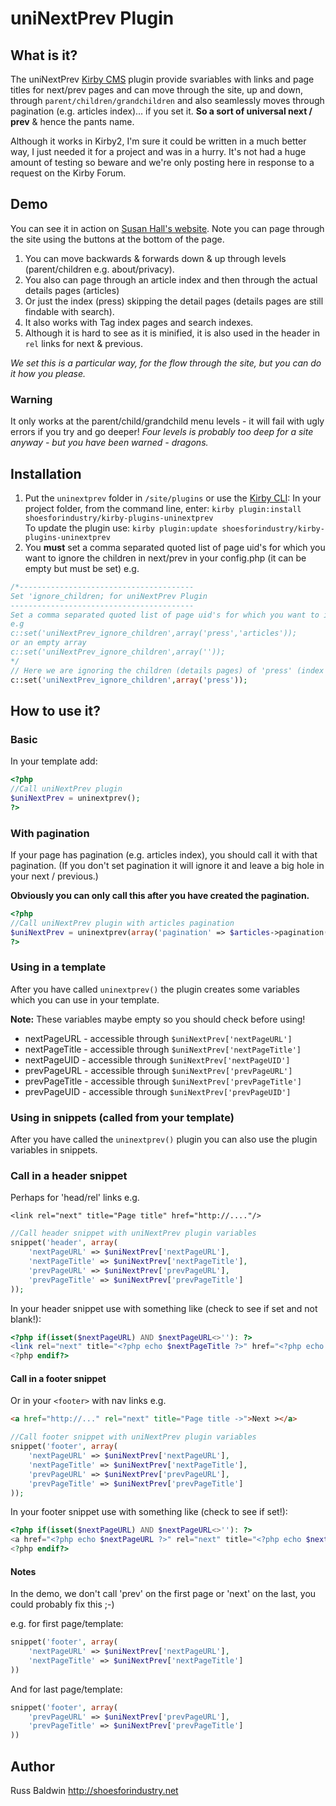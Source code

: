 # uniNextPrev Plugin

## What is it?

The uniNextPrev [Kirby CMS](https://getkirby.com/) plugin provide svariables with links and page titles for next/prev pages and can move through the site, up and down, through `parent/children/grandchildren` and also seamlessly moves through pagination (e.g. articles index)... if you set it. **So a sort of universal next / prev** & hence the pants name. 
 
Although it works in Kirby2, I'm sure it could be written in a much better way, I just needed it for a project and was in a hurry. It's not had a huge amount of testing so beware and we're only posting here in response to a request on the Kirby Forum.
 

## Demo
You can see it in action on [Susan Hall's website](http://susanhall.shoesforindustry.net). Note you can page through the site using the buttons at the bottom of the page. 

1. You can move backwards & forwards down & up through levels (parent/children e.g. about/privacy). 
2. You also can page through an article index and then through the actual details pages (articles) 
3. Or just the index (press) skipping the detail pages (details pages are still findable with search). 
4. It also works with Tag index pages and search indexes. 
5. Although it is hard to see as it is minified, it is also used in the header in `rel` links for next & previous. 

*We set this is a particular way, for the flow through the site, but you can do it how you please.* 


### Warning
It only works at the parent/child/grandchild menu levels - it will fail with ugly errors if you try and go deeper! *Four levels is probably too deep for a site anyway - but you have been warned - dragons.*

## Installation

1. Put the `uninextprev` folder in `/site/plugins` or use the [Kirby CLI](https://github.com/getkirby/cli): In your project folder, from the command line, enter:
```kirby plugin:install shoesforindustry/kirby-plugins-uninextprev```  
To update the plugin use:
```kirby plugin:update shoesforindustry/kirby-plugins-uninextprev```
2. You **must** set a comma separated quoted list of page uid's for which you want to ignore the children in next/prev in your config.php (it can be empty but must be set) e.g.

```php
/*---------------------------------------
Set 'ignore_children; for uniNextPrev Plugin
-----------------------------------------
Set a comma separated quoted list of page uid's for which you want to ignore the children of in this plugin. Maybe because you have an index page & detail pages, but only want to show the index and not the details.
e.g
c::set('uniNextPrev_ignore_children',array('press','articles'));
or an empty array
c::set('uniNextPrev_ignore_children',array(''));
*/
// Here we are ignoring the children (details pages) of 'press' (index page)
c::set('uniNextPrev_ignore_children',array('press'));
```

## How to use it?

### Basic
In your template add:

```php
<?php
//Call uniNextPrev plugin
$uniNextPrev = uninextprev(); 
?>
```

### With pagination
If your page has pagination (e.g. articles index), you should call it with that pagination. (If you don't set pagination it will ignore it and leave a big hole in your next / previous.)

**Obviously you can only call this after you have created the pagination.**

```php
<?php
//Call uniNextPrev plugin with articles pagination
$uniNextPrev = uninextprev(array('pagination' => $articles->pagination())); 
?>
```

### Using in a template

After you have called `uninextprev()` the plugin creates some variables which you can use in your template.

**Note:** These variables maybe empty so you should check before using!

+ nextPageURL   - accessible through `$uniNextPrev['nextPageURL']`
+ nextPageTitle - accessible through `$uniNextPrev['nextPageTitle']`
+ nextPageUID - accessible through `$uniNextPrev['nextPageUID']`
+ prevPageURL   - accessible through `$uniNextPrev['prevPageURL']`
+ prevPageTitle - accessible through `$uniNextPrev['prevPageTitle']`
+ prevPageUID - accessible through `$uniNextPrev['prevPageUID']`



### Using in snippets (called from your template)

After you have called the `uninextprev()` plugin you can also use the plugin variables in snippets.


### Call in a header snippet

Perhaps for 'head/rel' links e.g. 
  
`<link rel="next" title="Page title" href="http://...."/>`

```php
//Call header snippet with uniNextPrev plugin variables
snippet('header', array(
	'nextPageURL' => $uniNextPrev['nextPageURL'],
	'nextPageTitle' => $uniNextPrev['nextPageTitle'],
	'prevPageURL' => $uniNextPrev['prevPageURL'],
	'prevPageTitle' => $uniNextPrev['prevPageTitle']
));
```

In your header snippet use with something like (check to see if set and not blank!):
```php
<?php if(isset($nextPageURL) AND $nextPageURL<>''): ?>
<link rel="next" title="<?php echo $nextPageTitle ?>" href="<?php echo $nextPageURL ?>"/>
<?php endif?>

```

#### Call in a footer snippet

Or in your `<footer>` with nav links 
e.g. 
```html
<a href="http://..." rel="next" title="Page title ->">Next ></a>
````

```php
//Call footer snippet with uniNextPrev plugin variables
snippet('footer', array(
	'nextPageURL' => $uniNextPrev['nextPageURL'],
	'nextPageTitle' => $uniNextPrev['nextPageTitle'],
	'prevPageURL' => $uniNextPrev['prevPageURL'],
	'prevPageTitle' => $uniNextPrev['prevPageTitle']
));
```
In your footer snippet use with something like (check to see if set!):

```php
<?php if(isset($nextPageURL) AND $nextPageURL<>''): ?>
<a href="<?php echo $nextPageURL ?>" rel="next" title="<?php echo $nextPageTitle ?>">Next (<?php echo $nextPageTitle ?>)-></a>
<?php endif?>
```

#### Notes

In the demo, we don't call 'prev' on the first page or 'next' on the last, you could probably fix this ;-) 

e.g. for first page/template:

```php
snippet('footer', array(
	'nextPageURL' => $uniNextPrev['nextPageURL'],
	'nextPageTitle' => $uniNextPrev['nextPageTitle']
)) 
```

And for last page/template:

```php
snippet('footer', array(
	'prevPageURL' => $uniNextPrev['prevPageURL'],
	'prevPageTitle' => $uniNextPrev['prevPageTitle']
)) 
```

## Author
Russ Baldwin
<http://shoesforindustry.net>
